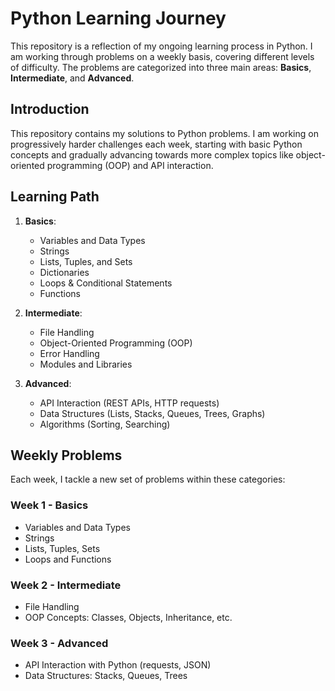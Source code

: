 # Python Learning Journey

This repository is a reflection of my ongoing learning process in Python. I am working through problems on a weekly basis, covering different levels of difficulty. The problems are categorized into three main areas: **Basics**, **Intermediate**, and **Advanced**.

## Introduction

This repository contains my solutions to Python problems. I am working on progressively harder challenges each week, starting with basic Python concepts and gradually advancing towards more complex topics like object-oriented programming (OOP) and API interaction.

## Learning Path

1. **Basics**:
   - Variables and Data Types
   - Strings
   - Lists, Tuples, and Sets
   - Dictionaries
   - Loops & Conditional Statements
   - Functions

2. **Intermediate**:
   - File Handling
   - Object-Oriented Programming (OOP)
   - Error Handling
   - Modules and Libraries

3. **Advanced**:
   - API Interaction (REST APIs, HTTP requests)
   - Data Structures (Lists, Stacks, Queues, Trees, Graphs)
   - Algorithms (Sorting, Searching)

## Weekly Problems

Each week, I tackle a new set of problems within these categories:

### **Week 1 - Basics**
- Variables and Data Types
- Strings
- Lists, Tuples, Sets
- Loops and Functions

### **Week 2 - Intermediate**
- File Handling
- OOP Concepts: Classes, Objects, Inheritance, etc.

### **Week 3 - Advanced**
- API Interaction with Python (requests, JSON)
- Data Structures: Stacks, Queues, Trees
